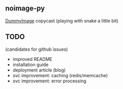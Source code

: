## noimage-py ##

[DummyImage](http://dummyimage.com/ "DummyImage") copycast (playing with snake a little bit)

## TODO ##

(candidates for github issues)
* improved README
* installation guide
* deployment article (blog)
* svc improvement: caching (redis/memcache)
* svc improvement: error processing 
